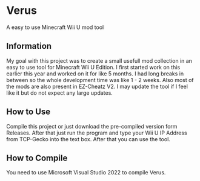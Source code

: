 # Verus
A easy to use Minecraft Wii U mod tool

## Information
My goal with this project was to create a small usefull mod collection in an easy to use tool for Minecraft Wii U Edition.
I first started work on this earlier this year and worked on it for like 5 months. I had long breaks in between so the whole development time was like 1 - 2 weeks. Also most of the mods are also present in EZ-Cheatz V2. 
I may update the tool if I feel like it but do not expect any large updates.

## How to Use
Compile this project or just download the pre-compiled version form Releases. After that just run the program and type your Wii U IP Address from TCP-Gecko into the text box. After that you can use the tool.

## How to Compile
You need to use Microsoft Visual Studio 2022 to compile Verus.
